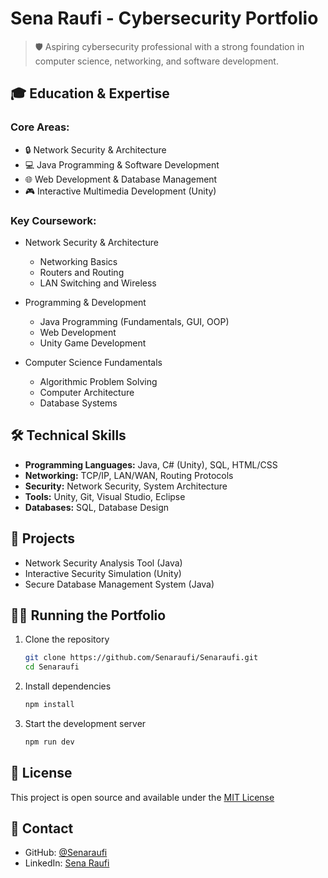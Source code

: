 # Sena Raufi - Cybersecurity Portfolio

> 🛡️ Aspiring cybersecurity professional with a strong foundation in computer science, networking, and software development.

## 🎓 Education & Expertise

### Core Areas:
- 🔒 Network Security & Architecture
- 💻 Java Programming & Software Development
- 🌐 Web Development & Database Management
- 🎮 Interactive Multimedia Development (Unity)

### Key Coursework:
- Network Security & Architecture
  - Networking Basics
  - Routers and Routing
  - LAN Switching and Wireless
  
- Programming & Development
  - Java Programming (Fundamentals, GUI, OOP)
  - Web Development
  - Unity Game Development
  
- Computer Science Fundamentals
  - Algorithmic Problem Solving
  - Computer Architecture
  - Database Systems

## 🛠️ Technical Skills

- **Programming Languages:** Java, C# (Unity), SQL, HTML/CSS
- **Networking:** TCP/IP, LAN/WAN, Routing Protocols
- **Security:** Network Security, System Architecture
- **Tools:** Unity, Git, Visual Studio, Eclipse
- **Databases:** SQL, Database Design

## 🚀 Projects

- Network Security Analysis Tool (Java)
- Interactive Security Simulation (Unity)
- Secure Database Management System (Java)

## 🏃‍♂️ Running the Portfolio

1. Clone the repository
   ```bash
   git clone https://github.com/Senaraufi/Senaraufi.git
   cd Senaraufi
   ```

2. Install dependencies
   ```bash
   npm install
   ```

3. Start the development server
   ```bash
   npm run dev
   ```

## 📝 License

This project is open source and available under the [MIT License](LICENSE)

## 📧 Contact

- GitHub: [@Senaraufi](https://github.com/Senaraufi)
- LinkedIn: [Sena Raufi](https://www.linkedin.com/in/sena-raufi-610187293/)
